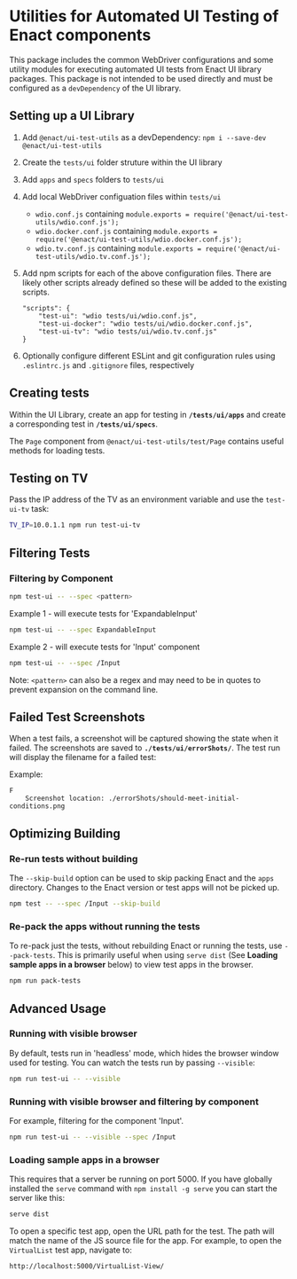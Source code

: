 # Utilities for Automated UI Testing of Enact components

This package includes the common WebDriver configurations and some utility modules for executing
automated UI tests from Enact UI library packages. This package is not intended to be used directly
and must be configured as a `devDependency` of the UI library.

## Setting up a UI Library

1. Add `@enact/ui-test-utils` as a devDependency: `npm i --save-dev @enact/ui-test-utils`
2. Create the `tests/ui` folder struture within the UI library
3. Add `apps` and `specs` folders to `tests/ui`
4. Add local WebDriver configuation files within `tests/ui`

    * `wdio.conf.js` containing `module.exports = require('@enact/ui-test-utils/wdio.conf.js');`
    * `wdio.docker.conf.js` containing `module.exports = require('@enact/ui-test-utils/wdio.docker.conf.js');`
    * `wdio.tv.conf.js` containing `module.exports = require('@enact/ui-test-utils/wdio.tv.conf.js');`

5. Add npm scripts for each of the above configuration files. There are likely other scripts already
   defined so these will be added to the existing scripts.

   ```
   "scripts": {
	   "test-ui": "wdio tests/ui/wdio.conf.js",
	   "test-ui-docker": "wdio tests/ui/wdio.docker.conf.js",
	   "test-ui-tv": "wdio tests/ui/wdio.tv.conf.js"
   }
   ```

6. Optionally configure different ESLint and git configuration rules using `.eslintrc.js` and
   `.gitignore` files, respectively

## Creating tests

Within the UI Library, create an app for testing in **`/tests/ui/apps`** and create a corresponding test in **`/tests/ui/specs`**.

The `Page` component from `@enact/ui-test-utils/test/Page` contains useful methods for loading tests.

## Testing on TV

Pass the IP address of the TV as an environment variable and use the `test-ui-tv` task:

```bash
TV_IP=10.0.1.1 npm run test-ui-tv
```

## Filtering Tests

### Filtering by Component

```bash
npm test-ui -- --spec <pattern>
```

Example 1 -  will execute tests for 'ExpandableInput'

```bash
npm test-ui -- --spec ExpandableInput
```

Example 2 - will execute tests for 'Input' component

```bash
npm test-ui -- --spec /Input
```

Note: `<pattern>` can also be a regex and may need to be in quotes to prevent expansion on the command
line.

## Failed Test Screenshots

When a test fails, a screenshot will be captured showing the state when it failed. The screenshots
are saved to **`./tests/ui/errorShots/`**. The test run will display the filename for a failed test:

Example:

```none
F
	Screenshot location: ./errorShots/should-meet-initial-conditions.png
```

## Optimizing Building

### Re-run tests without building

The `--skip-build` option can be used to skip packing Enact and the `apps` directory.  Changes to
the Enact version or test apps will not be picked up.

```bash
npm test -- --spec /Input --skip-build
```

### Re-pack the apps without running the tests

To re-pack just the tests, without rebuilding Enact or running the tests, use `--pack-tests`. This
is primarily useful when using `serve dist` (See **Loading sample apps in a browser** below) to view
test apps in the browser.

```bash
npm run pack-tests
```

## Advanced Usage

### Running with visible browser

By default, tests run in 'headless' mode, which hides the browser window used for testing.  You can
watch the tests run by passing `--visible`:

```bash
npm run test-ui -- --visible
```

### Running with visible browser and filtering by component

For example, filtering for the component 'Input'.

```bash
npm run test-ui -- --visible --spec /Input
```

### Loading sample apps in a browser

 This requires that a server be running on port 5000. If you have globally installed the `serve`
 command with `npm install -g serve` you can start the server like this:

```bash
serve dist
```

To open a specific test app, open the URL path for the test.  The path will match the name of the JS
source file for the app.  For example, to open the `VirtualList` test app, navigate to:

```none
http://localhost:5000/VirtualList-View/
```
